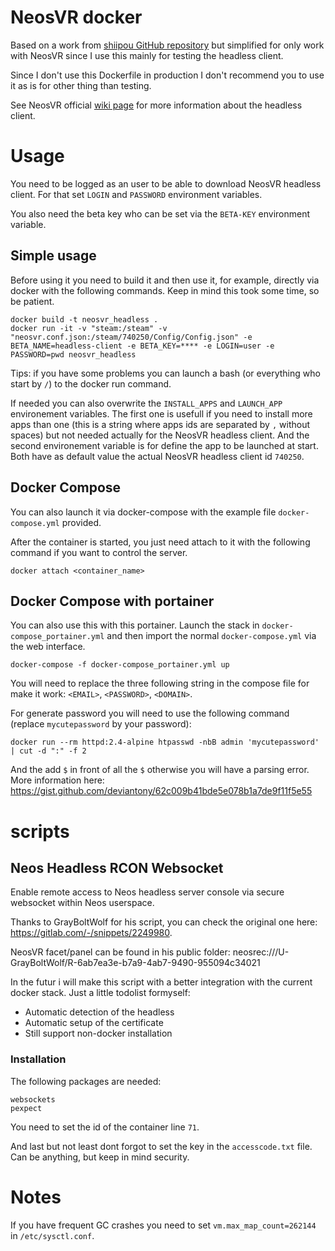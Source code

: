 # NeosVR docker

Based on a work from
[shiipou GitHub repository](https://github.com/shiipou/steamcmd) but simplified
for only work with NeosVR since I use this mainly for testing the headless
client.

Since I don't use this Dockerfile in production I don't recommend you to use
it as is for other thing than testing.

See NeosVR official [wiki page](https://wiki.neos.com/Headless_Client/Server)
for more information about the headless client.

# Usage

You need to be logged as an user to be able to download NeosVR headless client.
For that set `LOGIN` and `PASSWORD` environment variables.

You also need the beta key who can be set via the `BETA-KEY` environment
variable.

## Simple usage

Before using it you need to build it and then use it, for example,  directly
via docker with the following commands. Keep in mind this took some time, so be
patient.

```
docker build -t neosvr_headless .
docker run -it -v "steam:/steam" -v "neosvr.conf.json:/steam/740250/Config/Config.json" -e BETA_NAME=headless-client -e BETA_KEY=**** -e LOGIN=user -e PASSWORD=pwd neosvr_headless
```

Tips: if you have some problems you can launch a bash (or everything who start
by `/`) to the docker run command.

If needed you can also overwrite the `INSTALL_APPS` and `LAUNCH_APP`
environement variables. The first one is usefull if you need to install more
apps than one (this is a string where apps ids are separated by `,` without
spaces) but not needed actually for the NeosVR headless client. And the second
environement variable is for define the app to be launched at start. Both have
as default value the actual NeosVR headless client id `740250`.

## Docker Compose

You can also launch it via docker-compose with the example file
`docker-compose.yml` provided.

After the container is started, you just need attach to it with the following
command if you want to control the server.

```
docker attach <container_name>
```

## Docker Compose with portainer

You can also use this with this portainer. Launch the stack in
`docker-compose_portainer.yml` and then import the normal
`docker-compose.yml` via the web interface.

```
docker-compose -f docker-compose_portainer.yml up
```

You will need to replace the three following string in the compose file for
make it work: `<EMAIL>`, `<PASSWORD>`, `<DOMAIN>`.

For generate password you will need to use the following command (replace `mycutepassword` by your password):

```
docker run --rm httpd:2.4-alpine htpasswd -nbB admin 'mycutepassword' | cut -d ":" -f 2
```

And the add `$` in front of all the `$` otherwise you will have a parsing error.
More information here: https://gist.github.com/deviantony/62c009b41bde5e078b1a7de9f11f5e55

# scripts

## Neos Headless RCON Websocket

Enable remote access to Neos headless server console via secure websocket within Neos userspace.

Thanks to GrayBoltWolf for his script, you can check the original one here: https://gitlab.com/-/snippets/2249980.

NeosVR facet/panel can be found in his public folder: neosrec:///U-GrayBoltWolf/R-6ab7ea3e-b7a9-4ab7-9490-955094c34021

In the futur i will make this script with a better integration with the current docker stack. Just a little todolist formyself:

- Automatic detection of the headless
- Automatic setup of the certificate
- Still support non-docker installation

### Installation

The following packages are needed:

```
websockets
pexpect
```

You need to set the id of the container line `71`.

And last but not least dont forgot to set the key in the `accesscode.txt` file.
Can be anything, but keep in mind security.

# Notes

If you have frequent GC crashes you need to set `vm.max_map_count=262144` in
`/etc/sysctl.conf`.
